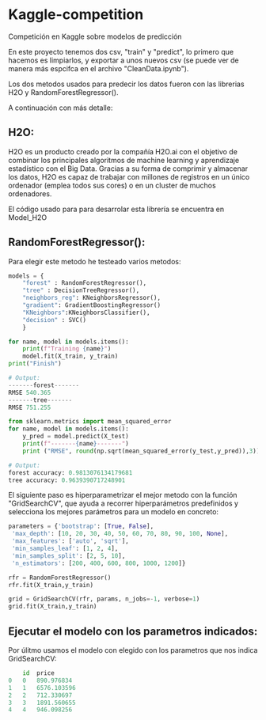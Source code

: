 # Kaggle-competition

Competición en Kaggle sobre modelos de predicción

En este proyecto tenemos dos csv, "train" y "predict", lo primero que hacemos es limpiarlos, y exportar a unos nuevos csv (se puede ver de manera más espcifca en el archivo "CleanData.ipynb").

Los dos metodos usados para predecir los datos fueron con las librerias H2O y RandomForestRegressor().

A continuación con más detalle:

## H2O:
H2O es un producto creado por la compañía H2O.ai con el objetivo de combinar los principales algoritmos de machine learning y aprendizaje estadístico con el Big Data. Gracias a su forma de comprimir y almacenar los datos, H2O es capaz de trabajar con millones de registros en un único ordenador (emplea todos sus cores) o en un cluster de muchos ordenadores. 

El código usado para para desarrolar esta librería se encuentra en Model_H2O

## RandomForestRegressor():

Para elegir este metodo he testeado varios metodos: 
```python
models = {
    "forest" : RandomForestRegressor(),
    "tree" : DecisionTreeRegressor(),
    "neighbors_reg": KNeighborsRegressor(),
    "gradient": GradientBoostingRegressor()
    "KNeighbors":KNeighborsClassifier(),
    "decision" : SVC()
    }

for name, model in models.items():
    print(f"Training {name}")
    model.fit(X_train, y_train)
print("Finish")

# Output: 
-------forest-------
RMSE 540.365
-------tree-------
RMSE 751.255

from sklearn.metrics import mean_squared_error
for name, model in models.items():
    y_pred = model.predict(X_test)
    print(f"-------{name}-------")
    print ("RMSE", round(np.sqrt(mean_squared_error(y_test,y_pred)),3))

# Output: 
forest accuracy: 0.9813076134179681
tree accuracy: 0.9639390717248901
```
El siguiente paso es hiperparametrizar el mejor metodo con la función "GridSearchCV", que ayuda a recorrer hiperparámetros predefinidos y selecciona los mejores parámetros para un modelo en concreto:

```python
parameters = {'bootstrap': [True, False],
 'max_depth': [10, 20, 30, 40, 50, 60, 70, 80, 90, 100, None],
 'max_features': ['auto', 'sqrt'],
 'min_samples_leaf': [1, 2, 4],
 'min_samples_split': [2, 5, 10],
 'n_estimators': [200, 400, 600, 800, 1000, 1200]}

rfr = RandomForestRegressor()
rfr.fit(X_train,y_train)

grid = GridSearchCV(rfr, params, n_jobs=-1, verbose=1)
grid.fit(X_train,y_train)
```

## Ejecutar el modelo con los parametros indicados:

Por úlitmo usamos el modelo con elegido con los parametros que nos indica GridSearchCV:

```python
	id	price
0	0	890.976834
1	1	6576.103596
2	2	712.330697
3	3	1891.560655
4	4	946.098256
```


